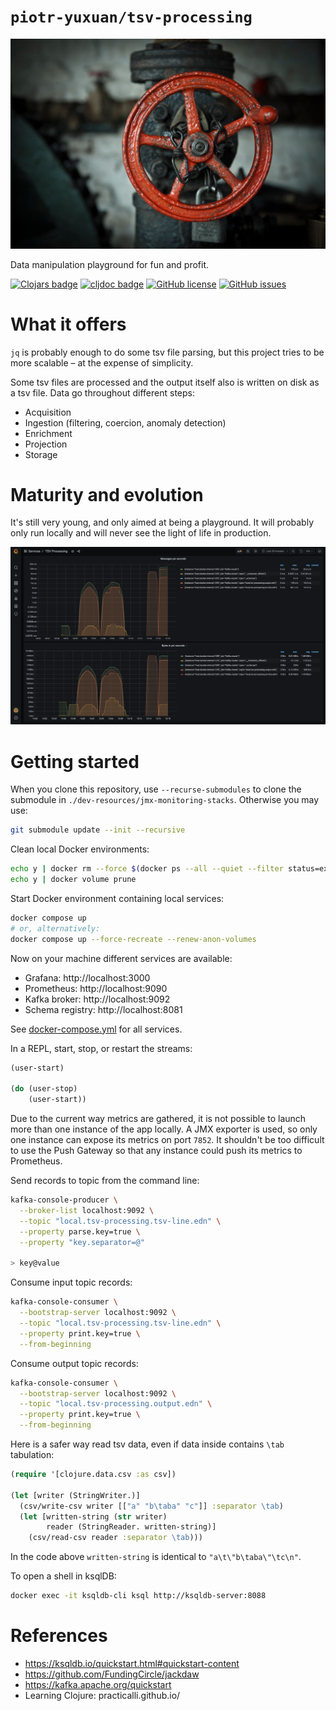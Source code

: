 # `piotr-yuxuan/tsv-processing`

![](./doc/social-media-preview.jpg)

Data manipulation playground for fun and profit.

[![Clojars badge](https://img.shields.io/clojars/v/com.github.piotr-yuxuan/tsv-processing.svg)](https://clojars.org/com.github.piotr-yuxuan/tsv-processing)
[![cljdoc badge](https://cljdoc.org/badge/com.github.piotr-yuxuan/tsv-processing)](https://cljdoc.org/d/com.github.piotr-yuxuan/tsv-processing/CURRENT)
[![GitHub license](https://img.shields.io/github/license/piotr-yuxuan/tsv-processing)](https://github.com/piotr-yuxuan/tsv-processing/blob/main/LICENSE)
[![GitHub issues](https://img.shields.io/github/issues/piotr-yuxuan/tsv-processing)](https://github.com/piotr-yuxuan/tsv-processing/issues)

# What it offers

`jq` is probably enough to do some tsv file parsing, but this project
tries to be more scalable – at the expense of simplicity.

Some tsv files are processed and the output itself also is written on
disk as a tsv file. Data go throughout different steps:

- Acquisition
- Ingestion (filtering, coercion, anomaly detection)
- Enrichment
- Projection
- Storage

# Maturity and evolution

It's still very young, and only aimed at being a playground. It will
probably only run locally and will never see the light of life in
production.

![](./doc/Screenshot-2021-07-10-at-15.20.00.png)

# Getting started

When you clone this repository, use `--recurse-submodules` to clone
the submodule in `./dev-resources/jmx-monitoring-stacks`. Otherwise
you may use:

``` zsh
git submodule update --init --recursive
```

Clean local Docker environments:

``` zsh
echo y | docker rm --force $(docker ps --all --quiet --filter status=exited)
echo y | docker volume prune
```

Start Docker environment containing local services:

``` zsh
docker compose up
# or, alternatively:
docker compose up --force-recreate --renew-anon-volumes
```

Now on your machine different services are available:

- Grafana: http://localhost:3000
- Prometheus: http://localhost:9090
- Kafka broker: http://localhost:9092
- Schema registry: http://localhost:8081

See [docker-compose.yml](./docker-compose.yml) for all services.

In a REPL, start, stop, or restart the streams:

``` clojure
(user-start)

(do (user-stop)
    (user-start))
```

Due to the current way metrics are gathered, it is not possible to
launch more than one instance of the app locally. A JMX exporter is
used, so only one instance can expose its metrics on port `7852`. It
shouldn't be too difficult to use the Push Gateway so that any
instance could push its metrics to Prometheus.

Send records to topic from the command line:

``` zsh
kafka-console-producer \
  --broker-list localhost:9092 \
  --topic "local.tsv-processing.tsv-line.edn" \
  --property parse.key=true \
  --property "key.separator=@"

> key@value
```

Consume input topic records:

``` zsh
kafka-console-consumer \
  --bootstrap-server localhost:9092 \
  --topic "local.tsv-processing.tsv-line.edn" \
  --property print.key=true \
  --from-beginning
```

Consume output topic records:

``` zsh
kafka-console-consumer \
  --bootstrap-server localhost:9092 \
  --topic "local.tsv-processing.output.edn" \
  --property print.key=true \
  --from-beginning
```

Here is a safer way read tsv data, even if data inside contains `\tab`
tabulation:

``` clojure
(require '[clojure.data.csv :as csv])

(let [writer (StringWriter.)]
  (csv/write-csv writer [["a" "b\taba" "c"]] :separator \tab)
  (let [written-string (str writer)
        reader (StringReader. written-string)]
    (csv/read-csv reader :separator \tab)))
```

In the code above `written-string` is identical to
`"a\t\"b\taba\"\tc\n"`.

To open a shell in ksqlDB:

``` zsh
docker exec -it ksqldb-cli ksql http://ksqldb-server:8088
```

# References

- https://ksqldb.io/quickstart.html#quickstart-content
- https://github.com/FundingCircle/jackdaw
- https://kafka.apache.org/quickstart
- Learning Clojure: practicalli.github.io/
